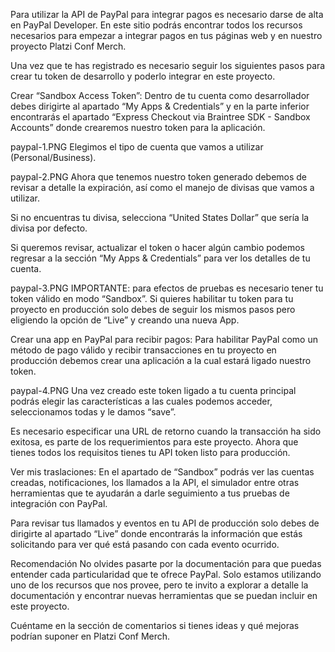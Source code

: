 Para utilizar la API de PayPal para integrar pagos es necesario darse de alta en PayPal Developer. En este sitio podrás encontrar todos los recursos necesarios para empezar a integrar pagos en tus páginas web y en nuestro proyecto Platzi Conf Merch.

Una vez que te has registrado es necesario seguir los siguientes pasos para crear tu token de desarrollo y poderlo integrar en este proyecto.

Crear “Sandbox Access Token”:
Dentro de tu cuenta como desarrollador debes dirigirte al apartado “My Apps & Credentials” y en la parte inferior encontrarás el apartado “Express Checkout via Braintree SDK - Sandbox Accounts” donde crearemos nuestro token para la aplicación.

paypal-1.PNG
Elegimos el tipo de cuenta que vamos a utilizar (Personal/Business).

paypal-2.PNG
Ahora que tenemos nuestro token generado debemos de revisar a detalle la expiración, así como el manejo de divisas que vamos a utilizar.

Si no encuentras tu divisa, selecciona “United States Dollar” que sería la divisa por defecto.

Si queremos revisar, actualizar el token o hacer algún cambio podemos regresar a la sección “My Apps & Credentials” para ver los detalles de tu cuenta.

paypal-3.PNG
IMPORTANTE: para efectos de pruebas es necesario tener tu token válido en modo “Sandbox”. Si quieres habilitar tu token para tu proyecto en producción solo debes de seguir los mismos pasos pero eligiendo la opción de “Live” y creando una nueva App.

Crear una app en PayPal para recibir pagos:
Para habilitar PayPal como un método de pago válido y recibir transacciones en tu proyecto en producción debemos crear una aplicación a la cual estará ligado nuestro token.

paypal-4.PNG
Una vez creado este token ligado a tu cuenta principal podrás elegir las características a las cuales podemos acceder, seleccionamos todas y le damos “save”.

Es necesario especificar una URL de retorno cuando la transacción ha sido exitosa, es parte de los requerimientos para este proyecto. Ahora que tienes todos los requisitos tienes tu API token listo para producción.

Ver mis traslaciones:
En el apartado de “Sandbox” podrás ver las cuentas creadas, notificaciones, los llamados a la API, el simulador entre otras herramientas que te ayudarán a darle seguimiento a tus pruebas de integración con PayPal.

Para revisar tus llamados y eventos en tu API de producción solo debes de dirigirte al apartado “Live” donde encontrarás la información que estás solicitando para ver qué está pasando con cada evento ocurrido.

Recomendación
No olvides pasarte por la documentación para que puedas entender cada particularidad que te ofrece PayPal. Solo estamos utilizando uno de los recursos que nos provee, pero te invito a explorar a detalle la documentación y encontrar nuevas herramientas que se puedan incluir en este proyecto.

Cuéntame en la sección de comentarios si tienes ideas y qué mejoras podrían suponer en Platzi Conf Merch.